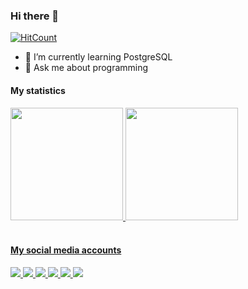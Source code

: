 ### Hi there 👋

 [![HitCount](https://hits.dwyl.com/ravshanbekio/ravshanbekio.svg?style=flat-square)](http://hits.dwyl.com/ravshanbekio/ravshanbekio)


- 🌱 I’m currently learning PostgreSQL
- 💬 Ask me about programming

#### My statistics
<div>
  <a href="https://github.com/ravshanbekio">
  <img height="180em" src="https://github-readme-stats.vercel.app/api?username=ravshanbekio&show_icons=true&theme=dracula&include_all_commits=true&count_private=true"/>
  <img height="180em" src="https://github-readme-stats.vercel.app/api/top-langs/?username=ravshanbekio&layout=compact&langs_count=16&theme=dracula"/>
</div>
  
<br>
  
#### My social media accounts
  
<div>
  <a href="https://t.me/ravshanbekmadaminov" target="_blank"><img src="https://img.shields.io/badge/Telegram-2CA5E0?style=for-the-badge&logo=telegram&logoColor=white" target="_blank"/>
  <a href="https://www.instagram.com/ravshanbekmadaminov_" target="_blank"><img src="https://img.shields.io/badge/Instagram-E4405F?style=for-the-badge&logo=instagram&logoColor=white" target="_blank"/>
  <a href="https://www.twitter.com/ravshanbeck" target="_blank"><img src="https://img.shields.io/badge/Twitter-1DA1F2?style=for-the-badge&logo=twitter&logoColor=white" target="_blank"/>
  <a href="https://www.linkedin.com/in/ravshanbek-madaminov-/" target="_blank"><img src="https://img.shields.io/badge/LinkedIn-0077B5?style=for-the-badge&logo=linkedin&logoColor=white" target="_blank"/>
  <a href="https://www.facebook.com/ravshanbek.madaminov.39" target="_blank"><img src="https://img.shields.io/badge/Facebook-1877F2?style=for-the-badge&logo=facebook&logoColor=white" target="_blank"/>
  <a href="mailto:ravshanbekmadaminov68@gmail.com" target="_blank"><img src="https://img.shields.io/badge/Gmail-D14836?style=for-the-badge&logo=gmail&logoColor=white" target="_blank"/>
</div>
